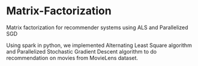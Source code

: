 # Matrix-Factorization
Matrix factorization  for recommender systems using ALS and Parallelized SGD

Using spark in python, we implemented Alternating Least Square algorithm 
and Parallelized Stochastic Gradient Descent algorithm to do 
recommendation on movies from MovieLens dataset.
